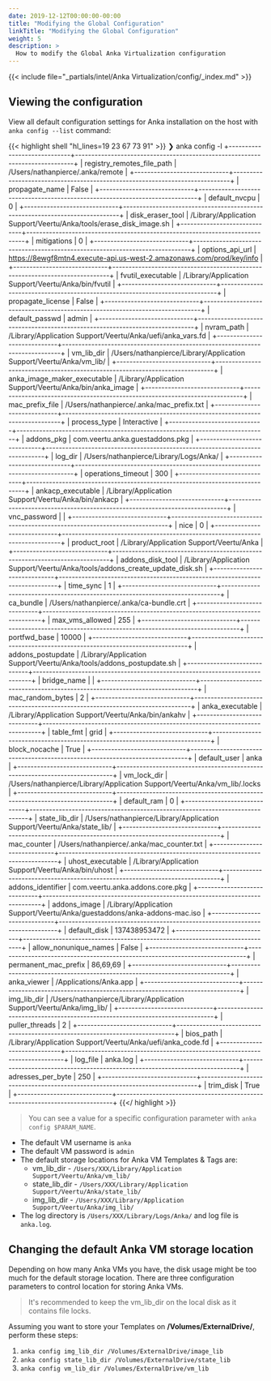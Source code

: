 ```yaml
---
date: 2019-12-12T00:00:00-00:00
title: "Modifying the Global Configuration"
linkTitle: "Modifying the Global Configuration"
weight: 5
description: >
  How to modify the Global Anka Virtualization configuration
---
```


{{< include file="_partials/intel/Anka Virtualization/config/_index.md" >}}

## Viewing the configuration

View all default configuration settings for Anka installation on the host with `anka config --list` command:

{{< highlight shell "hl_lines=19 23 67 73 91" >}}
❯ anka config -l
+-----------------------------+-----------------------------------------------------------------------------+
| registry_remotes_file_path  | /Users/nathanpierce/.anka/remote                                            |
+-----------------------------+-----------------------------------------------------------------------------+
| propagate_name              | False                                                                       |
+-----------------------------+-----------------------------------------------------------------------------+
| default_nvcpu               | 0                                                                           |
+-----------------------------+-----------------------------------------------------------------------------+
| disk_eraser_tool            | /Library/Application Support/Veertu/Anka/tools/erase_disk_image.sh          |
+-----------------------------+-----------------------------------------------------------------------------+
| mitigations                 | 0                                                                           |
+-----------------------------+-----------------------------------------------------------------------------+
| options_api_url             | https://8ewgf8mtn4.execute-api.us-west-2.amazonaws.com/prod/key/info        |
+-----------------------------+-----------------------------------------------------------------------------+
| fvutil_executable           | /Library/Application Support/Veertu/Anka/bin/fvutil                         |
+-----------------------------+-----------------------------------------------------------------------------+
| propagate_license           | False                                                                       |
+-----------------------------+-----------------------------------------------------------------------------+
| default_passwd              | admin                                                                       |
+-----------------------------+-----------------------------------------------------------------------------+
| nvram_path                  | /Library/Application Support/Veertu/Anka/uefi/anka_vars.fd                  |
+-----------------------------+-----------------------------------------------------------------------------+
| vm_lib_dir                  | /Users/nathanpierce/Library/Application Support/Veertu/Anka/vm_lib/         |
+-----------------------------+-----------------------------------------------------------------------------+
| anka_image_maker_executable | /Library/Application Support/Veertu/Anka/bin/anka_image                     |
+-----------------------------+-----------------------------------------------------------------------------+
| mac_prefix_file             | /Users/nathanpierce/.anka/mac_prefix.txt                                    |
+-----------------------------+-----------------------------------------------------------------------------+
| process_type                | Interactive                                                                 |
+-----------------------------+-----------------------------------------------------------------------------+
| addons_pkg                  | com.veertu.anka.guestaddons.pkg                                             |
+-----------------------------+-----------------------------------------------------------------------------+
| log_dir                     | /Users/nathanpierce/Library/Logs/Anka/                                      |
+-----------------------------+-----------------------------------------------------------------------------+
| operations_timeout          | 300                                                                         |
+-----------------------------+-----------------------------------------------------------------------------+
| ankacp_executable           | /Library/Application Support/Veertu/Anka/bin/ankacp                         |
+-----------------------------+-----------------------------------------------------------------------------+
| vnc_password                |                                                                             |
+-----------------------------+-----------------------------------------------------------------------------+
| nice                        | 0                                                                           |
+-----------------------------+-----------------------------------------------------------------------------+
| product_root                | /Library/Application Support/Veertu/Anka                                    |
+-----------------------------+-----------------------------------------------------------------------------+
| addons_disk_tool            | /Library/Application Support/Veertu/Anka/tools/addons_create_update_disk.sh |
+-----------------------------+-----------------------------------------------------------------------------+
| time_sync                   | 1                                                                           |
+-----------------------------+-----------------------------------------------------------------------------+
| ca_bundle                   | /Users/nathanpierce/.anka/ca-bundle.crt                                     |
+-----------------------------+-----------------------------------------------------------------------------+
| max_vms_allowed             | 255                                                                         |
+-----------------------------+-----------------------------------------------------------------------------+
| portfwd_base                | 10000                                                                       |
+-----------------------------+-----------------------------------------------------------------------------+
| addons_postupdate           | /Library/Application Support/Veertu/Anka/tools/addons_postupdate.sh         |
+-----------------------------+-----------------------------------------------------------------------------+
| bridge_name                 |                                                                             |
+-----------------------------+-----------------------------------------------------------------------------+
| mac_random_bytes            | 2                                                                           |
+-----------------------------+-----------------------------------------------------------------------------+
| anka_executable             | /Library/Application Support/Veertu/Anka/bin/ankahv                         |
+-----------------------------+-----------------------------------------------------------------------------+
| table_fmt                   | grid                                                                        |
+-----------------------------+-----------------------------------------------------------------------------+
| block_nocache               | True                                                                        |
+-----------------------------+-----------------------------------------------------------------------------+
| default_user                | anka                                                                        |
+-----------------------------+-----------------------------------------------------------------------------+
| vm_lock_dir                 | /Users/nathanpierce/Library/Application Support/Veertu/Anka/vm_lib/.locks   |
+-----------------------------+-----------------------------------------------------------------------------+
| default_ram                 | 0                                                                           |
+-----------------------------+-----------------------------------------------------------------------------+
| state_lib_dir               | /Users/nathanpierce/Library/Application Support/Veertu/Anka/state_lib/      |
+-----------------------------+-----------------------------------------------------------------------------+
| mac_counter                 | /Users/nathanpierce/.anka/mac_counter.txt                                   |
+-----------------------------+-----------------------------------------------------------------------------+
| uhost_executable            | /Library/Application Support/Veertu/Anka/bin/uhost                          |
+-----------------------------+-----------------------------------------------------------------------------+
| addons_identifier           | com.veertu.anka.addons.core.pkg                                             |
+-----------------------------+-----------------------------------------------------------------------------+
| addons_image                | /Library/Application Support/Veertu/Anka/guestaddons/anka-addons-mac.iso    |
+-----------------------------+-----------------------------------------------------------------------------+
| default_disk                | 137438953472                                                                |
+-----------------------------+-----------------------------------------------------------------------------+
| allow_nonunique_names       | False                                                                       |
+-----------------------------+-----------------------------------------------------------------------------+
| permanent_mac_prefix        | 86,69,69                                                                    |
+-----------------------------+-----------------------------------------------------------------------------+
| anka_viewer                 | /Applications/Anka.app                                                      |
+-----------------------------+-----------------------------------------------------------------------------+
| img_lib_dir                 | /Users/nathanpierce/Library/Application Support/Veertu/Anka/img_lib/        |
+-----------------------------+-----------------------------------------------------------------------------+
| puller_threads              | 2                                                                           |
+-----------------------------+-----------------------------------------------------------------------------+
| bios_path                   | /Library/Application Support/Veertu/Anka/uefi/anka_code.fd                  |
+-----------------------------+-----------------------------------------------------------------------------+
| log_file                    | anka.log                                                                    |
+-----------------------------+-----------------------------------------------------------------------------+
| adresses_per_byte           | 250                                                                         |
+-----------------------------+-----------------------------------------------------------------------------+
| trim_disk                   | True                                                                        |
+-----------------------------+-----------------------------------------------------------------------------+
{{</ highlight >}}

> You can see a value for a specific configuration parameter with `anka config $PARAM_NAME`.

- The default VM username is `anka`
- The default VM password is `admin`
- The default storage locations for Anka VM Templates & Tags are:
  - vm_lib_dir - `/Users/XXX/Library/Application Support/Veertu/Anka/vm_lib/`
  - state_lib_dir - `/Users/XXX/Library/Application Support/Veertu/Anka/state_lib/`
  - img_lib_dir - `/Users/XXX/Library/Application Support/Veertu/Anka/img_lib/`
- The log directory is `/Users/XXX/Library/Logs/Anka/` and log file is `anka.log`.

## Changing the default Anka VM storage location

Depending on how many Anka VMs you have, the disk usage might be too much for the default storage location. There are three configuration parameters to control location for storing Anka VMs. 

> It's recommended to keep the vm_lib_dir on the local disk as it contains file locks.

Assuming you want to store your Templates on **/Volumes/ExternalDrive/**, perform these steps:

1. `anka config img_lib_dir /Volumes/ExternalDrive/image_lib`
2. `anka config state_lib_dir /Volumes/ExternalDrive/state_lib`
3. `anka config vm_lib_dir /Volumes/ExternalDrive/vm_lib`